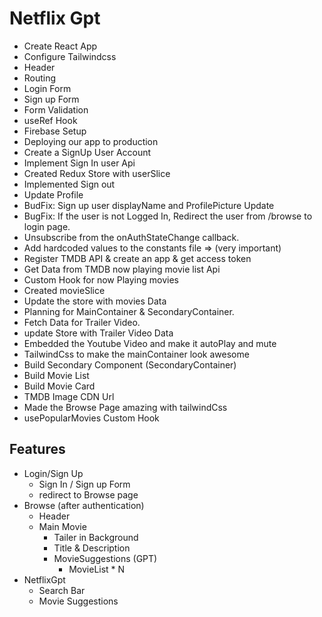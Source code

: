 # Netflix Gpt

- Create React App
- Configure Tailwindcss
- Header
- Routing
- Login Form
- Sign up Form
- Form Validation
- useRef Hook
- Firebase Setup
- Deploying our app to production
- Create a SignUp User Account
- Implement Sign In user Api
- Created Redux Store with userSlice
- Implemented Sign out
- Update Profile
- BudFix: Sign up user displayName and ProfilePicture Update
- BugFix: If the user is not Logged In, Redirect the user from /browse to login page.
- Unsubscribe from the onAuthStateChange callback.
- Add hardcoded values to the constants file => (very important)
- Register TMDB API & create an app & get access token
- Get Data from TMDB now playing movie list Api
- Custom Hook for now Playing movies
- Created movieSlice
- Update the store with movies Data
- Planning for MainContainer & SecondaryContainer.
- Fetch Data for Trailer Video.
- update Store with Trailer Video Data
- Embedded the Youtube Video and make it autoPlay and mute
- TailwindCss to make the mainContainer look awesome
- Build Secondary Component (SecondaryContainer)
- Build Movie List
- Build Movie Card
- TMDB Image CDN Url
- Made the Browse Page amazing with tailwindCss
- usePopularMovies Custom Hook

## Features

- Login/Sign Up
  - Sign In / Sign up Form 
  - redirect to Browse page
- Browse (after authentication)
  - Header
  - Main Movie
    - Tailer in Background
    - Title & Description
    - MovieSuggestions (GPT)
      - MovieList * N
- NetflixGpt
  - Search Bar
  - Movie Suggestions
